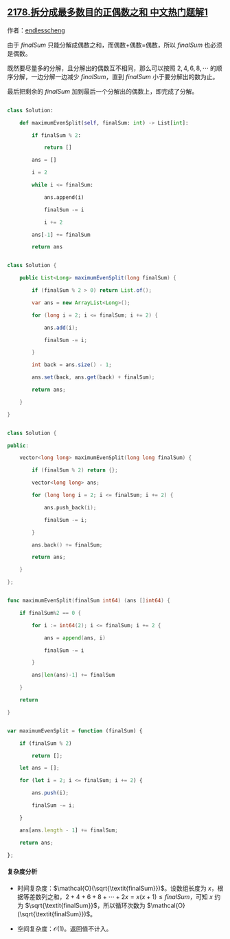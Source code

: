 ## [2178.拆分成最多数目的正偶数之和 中文热门题解1](https://leetcode.cn/problems/maximum-split-of-positive-even-integers/solutions/100000/tan-xin-jian-ji-xie-fa-by-endlesscheng-uxbg)

作者：[endlesscheng](https://leetcode.cn/u/endlesscheng)

由于 $\textit{finalSum}$ 只能分解成偶数之和，而偶数+偶数=偶数，所以 $\textit{finalSum}$ 也必须是偶数。

既然要尽量多的分解，且分解出的偶数互不相同，那么可以按照 $2,4,6,8,\cdots$ 的顺序分解，一边分解一边减少 $\textit{finalSum}$，直到 $\textit{finalSum}$ 小于要分解出的数为止。

最后把剩余的 $\textit{finalSum}$ 加到最后一个分解出的偶数上，即完成了分解。

```py [sol-Python3]
class Solution:
    def maximumEvenSplit(self, finalSum: int) -> List[int]:
        if finalSum % 2:
            return []
        ans = []
        i = 2
        while i <= finalSum:
            ans.append(i)
            finalSum -= i
            i += 2
        ans[-1] += finalSum
        return ans
```

```java [sol-Java]
class Solution {
    public List<Long> maximumEvenSplit(long finalSum) {
        if (finalSum % 2 > 0) return List.of();
        var ans = new ArrayList<Long>();
        for (long i = 2; i <= finalSum; i += 2) {
            ans.add(i);
            finalSum -= i;
        }
        int back = ans.size() - 1;
        ans.set(back, ans.get(back) + finalSum);
        return ans;
    }
}
```

```cpp [sol-C++]
class Solution {
public:
    vector<long long> maximumEvenSplit(long long finalSum) {
        if (finalSum % 2) return {};
        vector<long long> ans;
        for (long long i = 2; i <= finalSum; i += 2) {
            ans.push_back(i);
            finalSum -= i;
        }
        ans.back() += finalSum;
        return ans;
    }
};
```

```go [sol-Go]
func maximumEvenSplit(finalSum int64) (ans []int64) {
	if finalSum%2 == 0 {
		for i := int64(2); i <= finalSum; i += 2 {
			ans = append(ans, i)
			finalSum -= i
		}
		ans[len(ans)-1] += finalSum
	}
	return
}
```

```js [sol-JavaScript]
var maximumEvenSplit = function (finalSum) {
    if (finalSum % 2) 
        return [];
    let ans = [];
    for (let i = 2; i <= finalSum; i += 2) {
        ans.push(i);
        finalSum -= i;
    }
    ans[ans.length - 1] += finalSum;
    return ans;
};
```

#### 复杂度分析

- 时间复杂度：$\mathcal{O}(\sqrt{\textit{finalSum}})$。设数组长度为 $x$，根据等差数列之和，$2+4+6+8+\cdots+2x = x(x+1) \le \textit{finalSum}$，可知 $x$ 约为 $\sqrt{\textit{finalSum}}$，所以循环次数为 $\mathcal{O}(\sqrt{\textit{finalSum}})$。
- 空间复杂度：$\mathcal{O}(1)$。返回值不计入。
